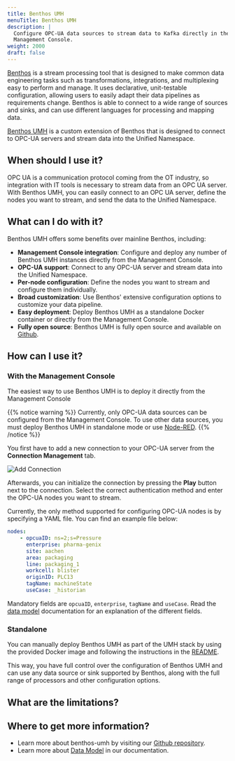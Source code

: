 ```yaml
---
title: Benthos UMH
menuTitle: Benthos UMH
description: |
  Configure OPC-UA data sources to stream data to Kafka directly in the
  Management Console.
weight: 2000
draft: false
---
```


[Benthos](https://www.benthos.dev/docs/about) is a stream processing tool that
is designed to make common data engineering tasks such as transformations,
integrations, and multiplexing easy to perform and manage. It uses declarative,
unit-testable configuration, allowing users to easily adapt their data
pipelines as requirements change. Benthos is able to connect to a wide range of
sources and sinks, and can use different languages for processing and mapping
data.

[Benthos UMH](/docs/features/connectivity/benthos-umh/) is a custom extension of
Benthos that is designed to connect to OPC-UA servers and stream data into the
Unified Namespace.

## When should I use it?

OPC UA is a communication protocol coming from the OT industry, so integration
with IT tools is necessary to stream data from an OPC UA server. With Benthos
UMH, you can easily connect to an OPC UA server, define the nodes you want to
stream, and send the data to the Unified Namespace.

## What can I do with it?

Benthos UMH offers some benefits over mainline Benthos, including:

- **Management Console integration**: Configure and deploy any number of
  Benthos UMH instances directly from the Management Console.
- **OPC-UA support**: Connect to any OPC-UA server and stream data into the
  Unified Namespace.
- **Per-node configuration**: Define the nodes you want to stream and configure
  them individually.
- **Broad customization**: Use Benthos' extensive configuration options to
  customize your data pipeline.
- **Easy deployment**: Deploy Benthos UMH as a standalone Docker container or
  directly from the Management Console.
- **Fully open source**: Benthos UMH is fully open source and available on
  [Github](https://github.com/united-manufacturing-hub/benthos-umh).

## How can I use it?

### With the Management Console

The easiest way to use Benthos UMH is to deploy it directly from the Management
Console

{{% notice warning %}}
Currently, only OPC-UA data sources can be configured from the Management
Console. To use other data sources, you must deploy Benthos UMH in standalone
mode or use [Node-RED](/docs/features/connectivity/node-red/).
{{% /notice %}}

You first have to add a new connection to your OPC-UA server from the
**Connection Management** tab.

![Add Connection](/images/features/data-connectivity-benthos/connection-management.png?width=80%)

Afterwards, you can initialize the connection by pressing the **Play** button
next to the connection. Select the correct authentication method and enter the
OPC-UA nodes you want to stream.

Currently, the only method supported for configuring OPC-UA nodes is by
specifying a YAML file. You can find an example file below:

``` yaml
nodes:
    - opcuaID: ns=2;s=Pressure
      enterprise: pharma-genix
      site: aachen
      area: packaging
      line: packaging_1
      workcell: blister
      originID: PLC13
      tagName: machineState
      useCase: _historian
```

Mandatory fields are `opcuaID`, `enterprise`, `tagName` and `useCase`. Read
the [data model](/docs/datamodel) documentation for an explanation of the
different fields.

### Standalone

You can manually deploy Benthos UMH as part of the UMH stack by using the
provided Docker image and following the instructions in the
[README](https://github.com/united-manufacturing-hub/benthos-umh?tab=readme-ov-file#with-the-united-manufacturing-hub-kubernetes--kafka).

This way, you have full control over the configuration of Benthos UMH and can
use any data source or sink supported by Benthos, along with the full range of
processors and other configuration options.

## What are the limitations?


## Where to get more information?
- Learn more about benthos-umh by visiting our [Github repository](https://github.com/united-manufacturing-hub/benthos-umh).
- Learn more about [Data Model](/docs/datamodel) in our documentation.